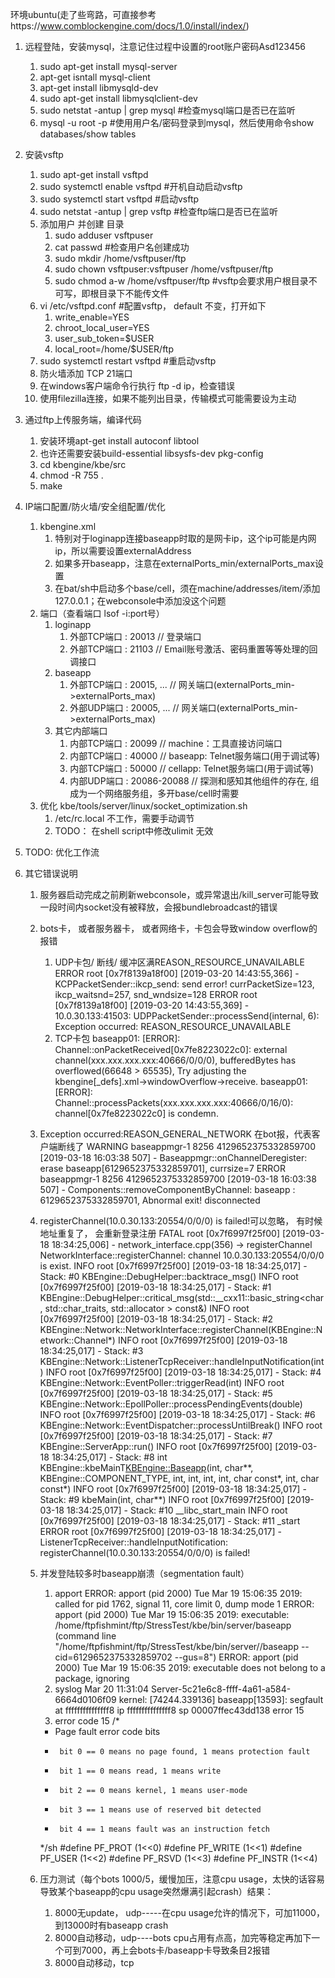 环境ubuntu(走了些弯路，可直接参考https://www.comblockengine.com/docs/1.0/install/index/)

1. 远程登陆，安装mysql，注意记住过程中设置的root账户密码Asd123456
    1. sudo apt-get install mysql-server 
    2. apt-get isntall mysql-client 
    3. apt-get install libmysqld-dev
    4. sudo apt-get install libmysqlclient-dev
    5. sudo netstat -antup | grep mysql #检查mysql端口是否已在监听
    6. mysql -u root -p #使用用户名/密码登录到mysql，然后使用命令show databases/show tables
2. 安装vsftp
    1. sudo apt-get install vsftpd
    2. sudo systemctl enable vsftpd #开机自动启动vsftp
    3. sudo systemctl start vsftpd #启动vsftp
    4. sudo netstat -antup | grep vsftp #检查ftp端口是否已在监听
    5. 添加用户 并创建 目录
        1. sudo adduser vsftpuser
        2. cat passwd #检查用户名创建成功
        3. sudo mkdir /home/vsftpuser/ftp
        4. sudo chown vsftpuser:vsftpuser /home/vsftpuser/ftp
        5. sudo chmod a-w /home/vsftpuser/ftp #vsftp会要求用户根目录不可写，即根目录下不能传文件
    6. vi /etc/vsftpd.conf #配置vsftp， default 不变，打开如下
        1. write_enable=YES
        2. chroot_local_user=YES
        3. user_sub_token=$USER
        4. local_root=/home/$USER/ftp
    7. sudo systemctl restart vsftpd #重启动vsftp
    8. 防火墙添加 TCP 21端口
    9. 在windows客户端命令行执行 ftp -d ip，检查错误
    10. 使用filezilla连接，如果不能列出目录，传输模式可能需要设为主动
3. 通过ftp上传服务端，编译代码
    1. 安装环境apt-get install autoconf libtool
    2. 也许还需要安装build-essential libsysfs-dev pkg-config
    2. cd kbengine/kbe/src
    3. chmod -R 755 .
    4. make
4. IP端口配置/防火墙/安全组配置/优化
    1. kbengine.xml
        1. 特别对于loginapp连接baseapp时取的是网卡ip，这个ip可能是内网ip，所以需要设置externalAddress
        2. 如果多开baseapp，注意在externalPorts_min/externalPorts_max设置
        3. 在bat/sh中启动多个base/cell，须在machine/addresses/item/添加127.0.0.1；在webconsole中添加没这个问题
    2. 端口（查看端口 lsof -i:port号）
        1. loginapp
            1. 外部TCP端口 : 20013		    // 登录端口
            2. 外部TCP端口 : 21103		    // Email账号激活、密码重置等等处理的回调接口
        2. baseapp
            1. 外部TCP端口 : 20015, ...	    // 网关端口(externalPorts_min->externalPorts_max)
            2. 外部UDP端口 : 20005, ...	    // 网关端口(externalPorts_min->externalPorts_max)
        3. 其它内部端口
            1. 内部TCP端口 : 20099		    // machine：工具直接访问端口
            2. 内部TCP端口 : 40000		    // baseapp: Telnet服务端口(用于调试等)
            3. 内部TCP端口 : 50000		    // cellapp: Telnet服务端口(用于调试等)
            4. 内部UDP端口 : 20086-20088	// 探测和感知其他组件的存在, 组成为一个网络服务组，多开base/cell时需要
    3. 优化 kbe/tools/server/linux/socket_optimization.sh 
        1. /etc/rc.local 不工作，需要手动调节
        2. TODO： 在shell script中修改ulimit 无效
5. TODO: 优化工作流

6. 其它错误说明
    1. 服务器启动完成之前刷新webconsole，或异常退出/kill_server可能导致一段时间内socket没有被释放，会报bundlebroadcast的错误
    2. bots卡， 或者服务器卡， 或者网络卡，卡包会导致window overflow的报错
        1. UDP卡包/ 断线/ 缓冲区满REASON_RESOURCE_UNAVAILABLE
        ERROR root [0x7f8139a18f00] [2019-03-20 14:43:55,366] - KCPPacketSender::ikcp_send: send error! currPacketSize=123, ikcp_waitsnd=257, snd_wndsize=128
        ERROR root [0x7f8139a18f00] [2019-03-20 14:43:55,369] - 10.0.30.133:41503: UDPPacketSender::processSend(internal, 6): Exception occurred: REASON_RESOURCE_UNAVAILABLE
        2. TCP卡包
        baseapp01: [ERROR]: Channel::onPacketReceived[0x7fe8223022c0]: external channel(xxx.xxx.xxx.xxx:40666/0/0/0), bufferedBytes has overflowed(66648 > 65535), Try adjusting the kbengine[_defs].xml->windowOverflow->receive.
        baseapp01: [ERROR]: Channel::processPackets(xxx.xxx.xxx.xxx:40666/0/16/0): channel[0x7fe8223022c0] is condemn.
    3. Exception occurred:REASON_GENERAL_NETWORK 在bot报，代表客户端断线了
        WARNING baseappmgr-1 8256 4129652375332859700  [2019-03-18 16:03:38 507] - Baseappmgr::onChannelDeregister: erase baseapp[6129652375332859701], currsize=7
        ERROR baseappmgr-1 8256 4129652375332859700  [2019-03-18 16:03:38 507] - Components::removeComponentByChannel: baseapp : 6129652375332859701, Abnormal exit! disconnected
    4. registerChannel(10.0.30.133:20554/0/0/0) is failed!可以忽略， 有时候地址重复了， 会重新登录注册
        FATAL root [0x7f6997f25f00] [2019-03-18 18:34:25,006] - network_interface.cpp(356) -> registerChannel
            NetworkInterface::registerChannel: channel 10.0.30.133:20554/0/0/0 is exist.
        INFO root [0x7f6997f25f00] [2019-03-18 18:34:25,017] - Stack: #0 KBEngine::DebugHelper::backtrace_msg()
        INFO root [0x7f6997f25f00] [2019-03-18 18:34:25,017] - Stack: #1 KBEngine::DebugHelper::critical_msg(std::__cxx11::basic_string<char, std::char_traits<char>, std::allocator<char> > const&)
        INFO root [0x7f6997f25f00] [2019-03-18 18:34:25,017] - Stack: #2 KBEngine::Network::NetworkInterface::registerChannel(KBEngine::Network::Channel*)
        INFO root [0x7f6997f25f00] [2019-03-18 18:34:25,017] - Stack: #3 KBEngine::Network::ListenerTcpReceiver::handleInputNotification(int)
        INFO root [0x7f6997f25f00] [2019-03-18 18:34:25,017] - Stack: #4 KBEngine::Network::EventPoller::triggerRead(int)
        INFO root [0x7f6997f25f00] [2019-03-18 18:34:25,017] - Stack: #5 KBEngine::Network::EpollPoller::processPendingEvents(double)
        INFO root [0x7f6997f25f00] [2019-03-18 18:34:25,017] - Stack: #6 KBEngine::Network::EventDispatcher::processUntilBreak()
        INFO root [0x7f6997f25f00] [2019-03-18 18:34:25,017] - Stack: #7 KBEngine::ServerApp::run()
        INFO root [0x7f6997f25f00] [2019-03-18 18:34:25,017] - Stack: #8 int KBEngine::kbeMainT<KBEngine::Baseapp>(int, char**, KBEngine::COMPONENT_TYPE, int, int, int, int, char const*, int, char const*)
        INFO root [0x7f6997f25f00] [2019-03-18 18:34:25,017] - Stack: #9 kbeMain(int, char**)
        INFO root [0x7f6997f25f00] [2019-03-18 18:34:25,017] - Stack: #10 __libc_start_main
        INFO root [0x7f6997f25f00] [2019-03-18 18:34:25,017] - Stack: #11 _start
        ERROR root [0x7f6997f25f00] [2019-03-18 18:34:25,017] - ListenerTcpReceiver::handleInputNotification: registerChannel(10.0.30.133:20554/0/0/0) is failed!

    5. 并发登陆较多时baseapp崩溃（segmentation fault）
        1. apport
        ERROR: apport (pid 2000) Tue Mar 19 15:06:35 2019: called for pid 1762, signal 11, core limit 0, dump mode 1
        ERROR: apport (pid 2000) Tue Mar 19 15:06:35 2019: executable: /home/ftpfishmint/ftp/StressTest/kbe/bin/server/baseapp (command line "/home/ftpfishmint/ftp/StressTest/kbe/bin/server//baseapp --cid=6129652375332859702 --gus=8")
        ERROR: apport (pid 2000) Tue Mar 19 15:06:35 2019: executable does not belong to a package, ignoring
        2. syslog
        Mar 20 11:31:04 Server-5c21e6c8-ffff-4a61-a584-6664d0106f09 kernel: [74244.339136] baseapp[13593]: segfault at fffffffffffffff8 ip fffffffffffffff8 sp 00007ffec43dd138 error 15
        3. error code 15
        /*
        * Page fault error code bits
        *      bit 0 == 0 means no page found, 1 means protection fault
        *      bit 1 == 0 means read, 1 means write
        *      bit 2 == 0 means kernel, 1 means user-mode
        *      bit 3 == 1 means use of reserved bit detected
        *      bit 4 == 1 means fault was an instruction fetch
        */sh
        #define PF_PROT         (1<<0)
        #define PF_WRITE        (1<<1)
        #define PF_USER         (1<<2)
        #define PF_RSVD         (1<<3)
        #define PF_INSTR        (1<<4)

    6. 压力测试（每个bots 1000/5，缓慢加压，注意cpu usage，太快的话容易导致某个baseapp的cpu usage突然爆满引起crash）结果：
        1. 8000无update， udp-----在cpu usage允许的情况下，可加11000，到13000时有baseapp crash
        2. 8000自动移动，udp----bots cpu占用有点高，加完等稳定再加下一个可到7000，再上会bots卡/baseapp卡导致条目2报错
        3. 8000自动移动，tcp
